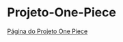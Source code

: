 # Projeto-One-Piece
<a href="https://joaovscaetano.github.io/Projeto-One-Piece/">Página do Projeto One Piece</a>

